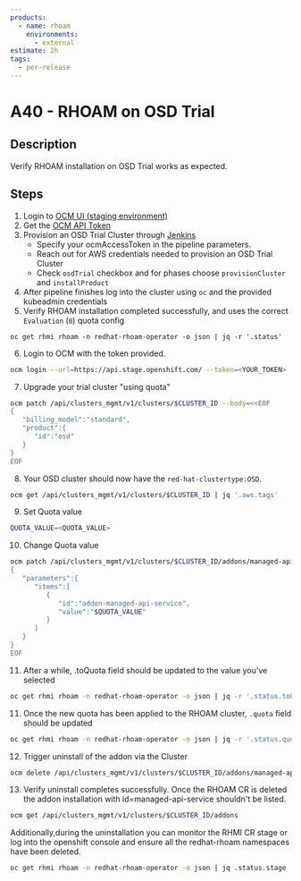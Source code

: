 ```yaml
---
products:
  - name: rhoam
    environments:
      - external
estimate: 2h
tags:
  - per-release
---
```


# A40 - RHOAM on OSD Trial

## Description

Verify RHOAM installation on OSD Trial works as expected.

## Steps

1. Login to [OCM UI (staging environment)](https://qaprodauth.cloud.redhat.com/beta/openshift/)
2. Get the [OCM API Token](https://qaprodauth.cloud.redhat.com/beta/openshift/token)
3. Provision an OSD Trial Cluster through [Jenkins](https://master-jenkins-csb-intly.apps.ocp-c1.prod.psi.redhat.com/job/ManagedAPI/job/managed-api-install-addon-flow/)
   - Specify your ocmAccessToken in the pipeline parameters.
   - Reach out for AWS credentials needed to provision an OSD Trial Cluster
   - Check `osdTrial` checkbox and for phases choose `provisionCluster` and `installProduct`
4. After pipeline finishes log into the cluster using `oc` and the provided kubeadmin credentials
5. Verify RHOAM installation completed successfully, and uses the correct `Evaluation` (`0`) quota config

```
oc get rhmi rhoam -n redhat-rhoam-operator -o json | jq -r '.status'
```

6.  Login to OCM with the token provided.

```bash
ocm login --url=https://api.stage.openshift.com/ --token=<YOUR_TOKEN>
```

7.  Upgrade your trial cluster "using quota"

```bash
ocm patch /api/clusters_mgmt/v1/clusters/$CLUSTER_ID --body=<<EOF
{
   "billing_model":"standard",
   "product":{
      "id":"osd"
   }
}
EOF
```

8. Your OSD cluster should now have the `red-hat-clustertype:OSD`.

```bash
ocm get /api/clusters_mgmt/v1/clusters/$CLUSTER_ID | jq '.aws.tags'
```

9. Set Quota value

```bash
QUOTA_VALUE=<QUOTA_VALUE>
```

10. Change Quota value

```bash
ocm patch /api/clusters_mgmt/v1/clusters/$CLUSTER_ID/addons/managed-api-service --body=<<EOF
{
   "parameters":{
      "items":[
         {
            "id":"addon-managed-api-service",
            "value":"$QUOTA_VALUE"
         }
      ]
   }
}
EOF
```

11. After a while, .toQuota field should be updated to the value you've selected

```bash
oc get rhmi rhoam -n redhat-rhoam-operator -o json | jq -r '.status.toQuota'
```

11. Once the new quota has been applied to the RHOAM cluster, `.quota` field should be updated

```bash
oc get rhmi rhoam -n redhat-rhoam-operator -o json | jq -r '.status.quota'
```

12. Trigger uninstall of the addon via the Cluster

```bash
ocm delete /api/clusters_mgmt/v1/clusters/$CLUSTER_ID/addons/managed-api-service
```

13. Verify uninstall completes successfully. Once the RHOAM CR is deleted the addon installation with id=managed-api-service shouldn't be listed.

```bash
ocm get /api/clusters_mgmt/v1/clusters/$CLUSTER_ID/addons
```

Additionally,during the uninstallation you can monitor the RHMI CR stage or log into the openshift console and ensure all the redhat-rhoam namespaces have been deleted.

```bash
oc get rhmi rhoam -n redhat-rhoam-operator -o json | jq .status.stage
```
